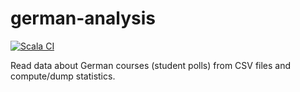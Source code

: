 # german-analysis

[![Scala CI](https://github.com/obruchez/german-analysis/actions/workflows/scala.yml/badge.svg)](https://github.com/obruchez/german-analysis/actions/workflows/scala.yml)

Read data about German courses (student polls) from CSV files and compute/dump statistics.
